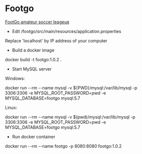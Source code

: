 # Footgo
[FootGo amateur soccer leageue](https://footgo-league.com/)

* Edit /footgo/src/main/resources/application.properties

Replace 'localhost' by IP address of your computer 

* Build a docker image

docker build -t footgo:1.0.2 .

* Start MySQL server

Windows:

docker run --rm --name mysql -v ${PWD}/mysql:/var/lib/mysql -p 3306:3306 -e MYSQL_ROOT_PASSWORD=pwd -e MYSQL_DATABASE=footgo mysql:5.7

Linux:

docker run --rm --name mysql -v $(pwd)/mysql:/var/lib/mysql -p 3306:3306 -e MYSQL_ROOT_PASSWORD=pwd -e MYSQL_DATABASE=footgo mysql:5.7

* Run docker container

docker run --rm --name footgo -p 8080:8080 footgo:1.0.2


